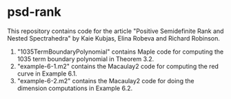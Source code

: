 # psd-rank

This repository contains code for the article "Positive Semidefinite Rank and Nested Spectrahedra" by Kaie Kubjas, Elina Robeva and Richard Robinson.

1) "1035TermBoundaryPolynomial" contains Maple code for computing the 1035 term boundary polynomial in Theorem 3.2.  
2) "example-6-1.m2" contains the Macaulay2 code for computing the red curve in Example 6.1.  
3) "example-6-2.m2" contains the Macaulay2 code for doing the dimension computations in Example 6.2.  
